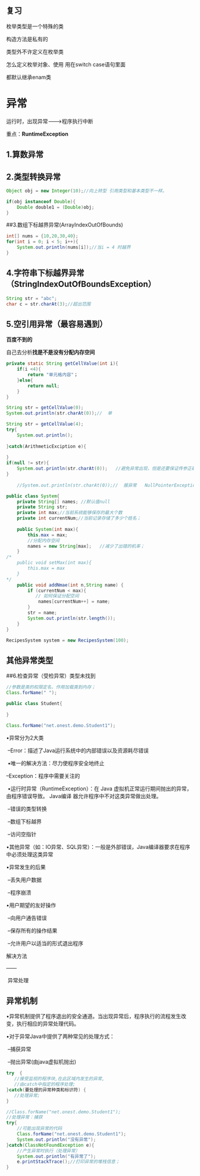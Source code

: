 ## 复习

枚举类型是一个特殊的类

构造方法是私有的

类型外不许定义在枚举类

怎么定义枚举对象、使用     用在switch  case语句里面

都默认继承enam类

# 异常

运行时，出现异常--->程序执行中断

重点：**RuntimeException**

## 1.算数异常



## 2.类型转换异常

```java
Object obj = new Integer(10);//向上转型 引用类型和基本类型不一样。

if(obj instanceof Double){
    Double double1 = (Double)obj;
}


```

##3.数组下标越界异常(ArrayIndexOutOfBounds)

```java
int[] nums = {10,20,30,40};
for(int i = 0; i < 5; i++){
    System.out.println(nums[i]);//当i = 4 时越界
}
```

## 4.字符串下标越界异常（StringIndexOutOfBoundsException）

```java
String str = "abc";
char c = str.charAt(3);//超出范围
```

## 5.空引用异常（最容易遇到）

**百度不到的**

自己去分析**找是不是没有分配内存空间** 

```java
private static String getCellValue(int i){
    if(i <4){
        return "单元格内容"；            
    }else{
        return null;
    }
}
```

```java
String str = getCellValue(0);
System.out.println(str.charAt(0));//  单

String str = getCellValue(4);
try{
    System.out.println();
    
}catch(ArithmeticExciption e){
    
}
if(null != str){
    System.out.println(str.charAt(0));   //避免异常出现，但是还要保证传参正确。降低执行效率。
}
    
    //System.out.println(str.charAt(0));//  报异常   NullPointerException  也叫空指针异常
```



```java
public class System{
    private String[] names; //默认值null
    private String str;
    private int max;//当前系统能够保存的最大个数 
    private int currentNum;//当前记录存储了多少个姓名；
    
    public System(int max){
        this.max = max;
        //分配内存空间
        names = new String[max];   //减少了出错的机率；
    }
/*    
    public void setMax(int max){
        this.max = max
    }
*/
    public void addNmae(int n,String name) {
        if (currentNum < max){       
           // 如何保证分配空间
            names[currentNum++] = name;  
        }
        str = name;
        System.out.println(str.length());
    }  
}
```

```java
RecipesSystem system = new RecipesSystem(100);
```

## 其他异常类型

##6.检查异常（受检异常）类型未找到

```java
//参数是类的权限定名，作用加载类到内存；
Class.forName(" ");
```

```java
public class Student{
    
}
```

```java
Class.forName("net.onest.demo.Student1");
```



•异常分为2大类

​	–Error：描述了Java运行系统中的内部错误以及资源耗尽错误

​	•唯一的解决方法：尽力使程序安全地终止

–Exception：程序中需要关注的

​	•运行时异常（RuntimeException）：在 Java 虚拟机正常运行期间抛出的异常，由程序错误导致。 Java编译		   器允许程序中不对这类异常做出处理。

​		–错误的类型转换

​		–数组下标越界

​		–访问空指针

​	•其他异常（如：IO异常、SQL异常）：一般是外部错误，Java编译器要求在程序中必须处理这类异常



•异常发生的后果

​	–丢失用户数据

​	–程序崩溃

•用户期望的友好操作

​	–向用户通告错误

​	–保存所有的操作结果

​	–允许用户以适当的形式退出程序

解决方法

——

​	异常处理

## 异常机制 

•异常机制提供了程序退出的安全通道。当出现异常后，程序执行的流程发生改变，执行相应的异常处理代码。

•对于异常Java中提供了两种常见的处理方式：

​	–捕获异常

​	–抛出异常(由java虚拟机抛出)

```java
try  {
   //接受监视的程序块,在此区域内发生的异常,
   //由catch中指定的程序处理;
}catch(要处理的异常种类和标识符) {
   //处理异常;
}

```

```java
//Class.forName("net.onest.demo.Student1");
//处理异常：捕获
try{
    //可能出现异常的代码
    Class.forName("net.onest.demo.Student1");
    System.out.println("没有异常");
}catch(ClassNotFoundException e){
    //产生异常时执行（处理异常）
    System.out.println("有异常了");
    e.printStackTrace();//打印异常的堆栈信息；
}
```










